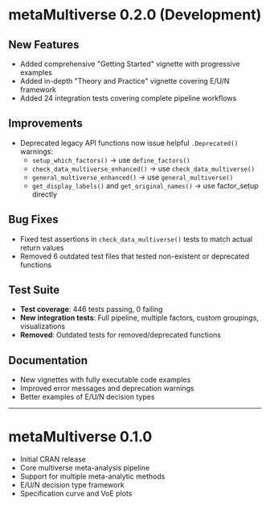 # metaMultiverse 0.2.0 (Development)

## New Features

* Added comprehensive "Getting Started" vignette with progressive examples
* Added in-depth "Theory and Practice" vignette covering E/U/N framework
* Added 24 integration tests covering complete pipeline workflows

## Improvements

* Deprecated legacy API functions now issue helpful `.Deprecated()` warnings:
  - `setup_which_factors()` → use `define_factors()`
  - `check_data_multiverse_enhanced()` → use `check_data_multiverse()`
  - `general_multiverse_enhanced()` → use `general_multiverse()`
  - `get_display_labels()` and `get_original_names()` → use factor_setup directly

## Bug Fixes

* Fixed test assertions in `check_data_multiverse()` tests to match actual return values
* Removed 6 outdated test files that tested non-existent or deprecated functions

## Test Suite

* **Test coverage**: 446 tests passing, 0 failing
* **New integration tests**: Full pipeline, multiple factors, custom groupings, visualizations
* **Removed**: Outdated tests for removed/deprecated functions

## Documentation

* New vignettes with fully executable code examples
* Improved error messages and deprecation warnings
* Better examples of E/U/N decision types

---

# metaMultiverse 0.1.0

* Initial CRAN release
* Core multiverse meta-analysis pipeline
* Support for multiple meta-analytic methods
* E/U/N decision type framework
* Specification curve and VoE plots
